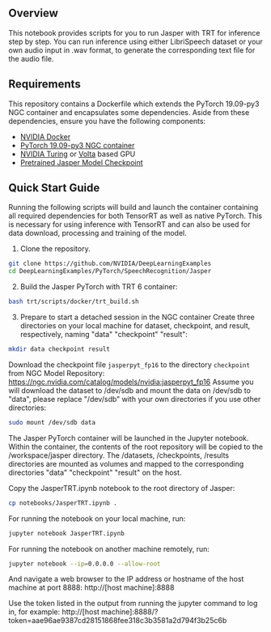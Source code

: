 ## Overview

This notebook provides scripts for you to run Jasper with TRT for inference step by step. You can run inference using either LibriSpeech dataset or your own audio input in .wav format, to generate the corresponding text file for the audio file. 

## Requirements

This repository contains a Dockerfile which extends the PyTorch 19.09-py3 NGC container and encapsulates some dependencies. Aside from these dependencies, ensure you have the following components:
    
* [NVIDIA Docker](https://github.com/NVIDIA/nvidia-docker)
* [PyTorch 19.09-py3 NGC container](https://ngc.nvidia.com/catalog/containers/nvidia:pytorch)
* [NVIDIA Turing](https://www.nvidia.com/en-us/geforce/turing/) or [Volta](https://www.nvidia.com/en-us/data-center/volta-gpu-architecture/) based GPU
* [Pretrained Jasper Model Checkpoint](https://ngc.nvidia.com/catalog/models/nvidia:jasperpyt_fp16)

## Quick Start Guide

Running the following scripts will build and launch the container containing all required dependencies for both TensorRT as well as native PyTorch. This is necessary for using inference with TensorRT and can also be used for data download, processing and training of the model.

1. Clone the repository.

```bash
git clone https://github.com/NVIDIA/DeepLearningExamples
cd DeepLearningExamples/PyTorch/SpeechRecognition/Jasper
```
2. Build the Jasper PyTorch with TRT 6 container:

```bash
bash trt/scripts/docker/trt_build.sh
```
3. Prepare to start a detached session in the NGC container
Create three directories on your local machine for dataset, checkpoint, and result, respectively, naming "data" "checkpoint" "result":

```bash
mkdir data checkpoint result
```
Download the checkpoint file `jasperpyt_fp16` to the directory `checkpoint` from NGC Model Repository: https://ngc.nvidia.com/catalog/models/nvidia:jasperpyt_fp16
Assume you will download the dataset to /dev/sdb and mount the data on /dev/sdb to "data", please replace "/dev/sdb" with your own directories if you use other directories:

```bash
sudo mount /dev/sdb data
```
The Jasper PyTorch container will be launched in the Jupyter notebook. Within the container, the contents of the root repository will be copied to the /workspace/jasper directory. The /datasets, /checkpoints, /results directories are mounted as volumes and mapped to the corresponding directories "data" "checkpoint" "result" on the host.

Copy the JasperTRT.ipynb notebook to the root directory of Jasper:
```bash
cp notebooks/JasperTRT.ipynb .
```

For running the notebook on your local machine, run:

```bash
jupyter notebook JasperTRT.ipynb
```
For running the notebook on another machine remotely, run: 

```bash
jupyter notebook --ip=0.0.0.0 --allow-root
```
And navigate a web browser to the IP address or hostname of the host machine at port 8888: http://[host machine]:8888

Use the token listed in the output from running the jupyter command to log in, for example: http://[host machine]:8888/?token=aae96ae9387cd28151868fee318c3b3581a2d794f3b25c6b



